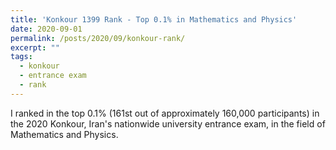 ```yaml
---
title: 'Konkour 1399 Rank - Top 0.1% in Mathematics and Physics'
date: 2020-09-01
permalink: /posts/2020/09/konkour-rank/
excerpt: ""
tags:
  - konkour
  - entrance exam
  - rank
---
```


I ranked in the top 0.1% (161st out of approximately 160,000 participants) in the 2020 Konkour, Iran's nationwide university entrance exam, in the field of Mathematics and Physics.
